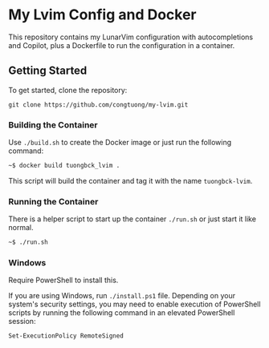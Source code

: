 # My Lvim Config and Docker

This repository contains my LunarVim configuration with autocompletions and Copilot, plus a Dockerfile
to run the configuration in a container.

## Getting Started

To get started, clone the repository:

```
git clone https://github.com/congtuong/my-lvim.git
```

### Building the Container

Use `./build.sh` to create the Docker image or just run the following command:

```bash
~$ docker build tuongbck_lvim .
```

This script will build the container and tag it with the name `tuongbck-lvim`.

### Running the Container

There is a helper script to start up the container `./run.sh` or just start it like normal.

```bash
~$ ./run.sh
```

### Windows

Require PowerShell to install this.

If you are using Windows, run `./install.ps1` file. Depending on your system's security settings, you may need to enable execution of PowerShell scripts by running the following command in an elevated PowerShell session: 

```
Set-ExecutionPolicy RemoteSigned
```



